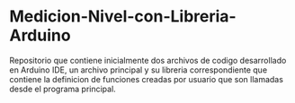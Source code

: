 # Medicion-Nivel-con-Libreria-Arduino
Repositorio que contiene inicialmente dos archivos de codigo desarrollado en Arduino IDE, un archivo principal y su libreria correspondiente que contiene la definicion de funciones creadas por usuario que son llamadas desde el programa principal.
